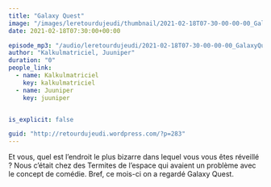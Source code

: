 ```yaml
---
title: "Galaxy Quest"
image: "/images/leretourdujeudi/thumbnail/2021-02-18T07-30-00-00-00_GalaxyQuest.jpg"
date: 2021-02-18T07:30:00+00:00

episode_mp3: "/audio/leretourdujeudi/2021-02-18T07-30-00-00-00_GalaxyQuest.mp3"
author: "Kalkulmatriciel, Juuniper"
duration: "0"
people_link: 
  - name: Kalkulmatriciel
    key: kalkulmatriciel
  - name: Juuniper
    key: juuniper


is_explicit: false

guid: "http://retourdujeudi.wordpress.com/?p=283"
---
```


<PodcastHeader/>

<!-- ECRIRE LA DESCRIPTION DE L'EPISODE SOUS CETTE LIGNE -->

<p>Et vous, quel est l’endroit le plus bizarre dans lequel vous vous êtes réveillé ? Nous c’était chez des Termites de l’espace qui avaient un problème avec le concept de comédie. Bref, ce mois-ci on a regardé Galaxy Quest.</p>



<img src="/resources/leretourdujeudi/2021-02-18T07-30-00-00-00_GalaxyQuest/galaxy-quest.jpg" alt="">



 
<a href="" rel="nofollow"></a>
 


